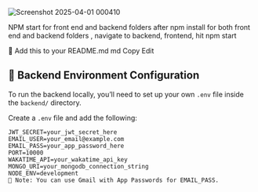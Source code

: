 ![Screenshot 2025-04-01 000410](https://github.com/user-attachments/assets/cb1e65a5-9818-4138-bb23-776168fbbe11)

NPM start for front end and backend folders after npm install for both front end and backend folders , navigate to backend, frontend, hit npm start


🔐 Add this to your README.md
md
Copy
Edit
## 🔧 Backend Environment Configuration

To run the backend locally, you’ll need to set up your own `.env` file inside the `backend/` directory.

Create a `.env` file and add the following:

```env
JWT_SECRET=your_jwt_secret_here
EMAIL_USER=your_email@example.com
EMAIL_PASS=your_app_password_here
PORT=10000
WAKATIME_API=your_wakatime_api_key
MONGO_URI=your_mongodb_connection_string
NODE_ENV=development
📌 Note: You can use Gmail with App Passwords for EMAIL_PASS.

